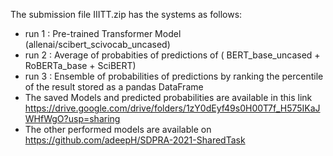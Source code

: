 The submission file IIITT.zip has the systems as follows:

- run 1 : Pre-trained Transformer Model (allenai/scibert_scivocab_uncased)
- run 2 : Average of probabities of predictions of ( BERT_base_uncased + RoBERTa_base + SciBERT)
- run 3 : Ensemble of probabilities of predictions by ranking the percentile of the result stored as a pandas DataFrame 
- The saved Models and predicted probabilities are available in this link https://drive.google.com/drive/folders/1zY0dEyf49s0H00T7f_H575IKaJWHfWgO?usp=sharing
- The other performed models are available on https://github.com/adeepH/SDPRA-2021-SharedTask 
